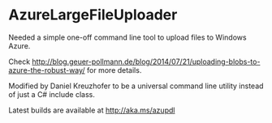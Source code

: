 AzureLargeFileUploader
======================

Needed a simple one-off command line tool to upload files to Windows Azure. 

Check http://blog.geuer-pollmann.de/blog/2014/07/21/uploading-blobs-to-azure-the-robust-way/ for more details. 

Modified by Daniel Kreuzhofer to be a universal command line utility instead of just a C# include class.

Latest builds are available at http://aka.ms/azupdl
